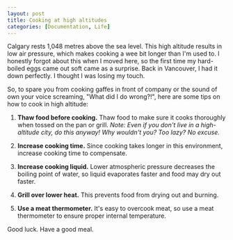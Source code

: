 ```yaml
---
layout: post
title: Cooking at high altitudes
categories: [Documentation, Life]
---
```


Calgary rests 1,048 metres above the sea level. This high altitude results in low air pressure, which makes cooking a wee bit longer than I'm used to. I honestly forgot about this when I moved here, so the first time my hard-boiled eggs came out soft came as a surprise. Back in Vancouver, I had it down perfectly. I thought I was losing my touch.

So, to spare you from cooking gaffes in front of company or the sound of own your voice screaming, "What did I do wrong?!", here are some tips on how to cook in high altitude:

1. **Thaw food before cooking.** Thaw food to make sure it cooks thoroughly when tossed on the pan or grill. _Note: Even if you don't live in a high-altitude city, do this anyway! Why wouldn't you? Too lazy? No excuse._

2. **Increase cooking time.** Since cooking takes longer in this environment, increase cooking time to compensate.

3. **Increase cooking liquid.** Lower atmospheric pressure decreases the boiling point of water, so liquid evaporates faster and food may dry out faster.

4. **Grill over lower heat.** This prevents food from drying out and burning.

5. **Use a meat thermometer.** It's easy to overcook meat, so use a meat thermometer to ensure proper internal temperature.

Good luck. Have a good meal.
